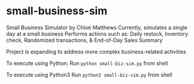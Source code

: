 # small-business-sim

Small Business Simulator by Chloé Matthews
Currently, simulates a single day at a small business
Performs actions such as: Daily restock, Inventory check, Randomized transactions, & End-of-Day Sales Summary

Project is expanding to address more complex business-related activities

To execute using Python:
Run `python small-biz-sim.py` from shell

To execute using Python3
Run `python3 small-biz-sim.py` from shell
